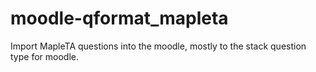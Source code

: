 # moodle-qformat_mapleta
Import MapleTA questions into the moodle, mostly to the stack question type for moodle.
